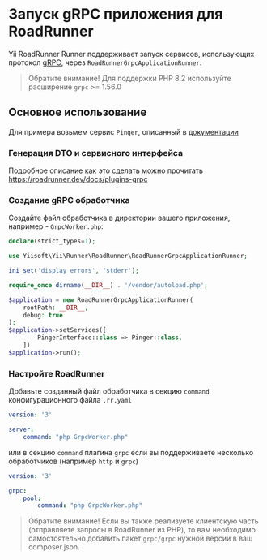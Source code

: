 # Запуск gRPC приложения для RoadRunner

Yii RoadRunner Runner поддерживает запуск сервисов, использующих протокол [gRPC](https://grpc.io), через `RoadRunnerGrpcApplicationRunner`.

> Обратите внимание! Для поддержки PHP 8.2 используйте расширение `grpc` >= 1.56.0

## Основное использование

Для примера возьмем сервис `Pinger`, описанный в [документации](https://roadrunner.dev/docs/plugins-grpc)

### Генерация DTO и сервисного интерфейса

Подробное описание как это сделать можно прочитать https://roadrunner.dev/docs/plugins-grpc

### Создание gRPC обработчика

Создайте файл обработчика в директории вашего приложения, например - `GrpcWorker.php`:

```php
declare(strict_types=1);

use Yiisoft\Yii\Runner\RoadRunner\RoadRunnerGrpcApplicationRunner;

ini_set('display_errors', 'stderr');

require_once dirname(__DIR__) . '/vendor/autoload.php';

$application = new RoadRunnerGrpcApplicationRunner(
    rootPath: __DIR__,
    debug: true
);
$application->setServices([
        PingerInterface::class => Pinger::class,
    ])
$application->run();
```

### Настройте RoadRunner

Добавьте созданный файл обработчика в секцию `command` конфигурационного файла `.rr.yaml`

```yaml
version: '3'

server:
    command: "php GrpcWorker.php"
```

или в секцию `command` плагина `grpc` если вы поддерживаете несколько обработчиков (например `http` и `grpc`)

```yaml
version: '3'

grpc:
    pool:
        command: "php GrpcWorker.php"
```

> Обратите внимание! Если вы также реализуете клиентскую часть (отправляете запросы в RoadRunner из PHP), то вам необходимо самостоятельно добавить пакет `grpc/grpc` нужной версии в ваш composer.json.

